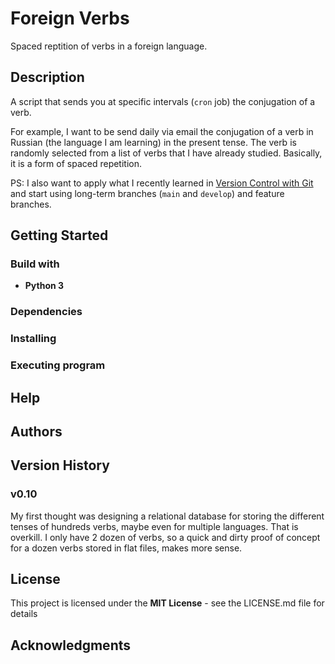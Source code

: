 # Foreign Verbs

Spaced reptition of verbs in a foreign language.

## Description

A script that sends you at specific intervals (`cron` job) the conjugation of a verb.

For example, I want to be send daily via email the conjugation of a verb in Russian (the language I am learning) in the present tense. The verb is randomly selected from a list of verbs that I have already studied. Basically, it is a form of spaced repetition.

PS: I also want to apply what I recently learned in [Version Control with Git](https://www.coursera.org/learn/version-control-with-git) and start using long-term branches (`main` and `develop`) and feature branches.

## Getting Started

### Build with

- **Python 3**

### Dependencies


### Installing


### Executing program


## Help


## Authors


## Version History

### v0.10

My first thought was designing a relational database for storing the different tenses of hundreds verbs, maybe even for multiple languages. That is overkill. I only have 2 dozen of verbs, so a quick and dirty proof of concept for a dozen verbs stored in flat files, makes more sense.


## License

This project is licensed under the **MIT License** - see the LICENSE.md file for details

## Acknowledgments
